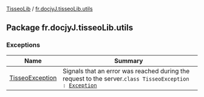 [TisseoLib](../index.md) / [fr.docjyJ.tisseoLib.utils](./index.md)

## Package fr.docjyJ.tisseoLib.utils

### Exceptions

| Name | Summary |
|---|---|
| [TisseoException](-tisseo-exception/index.md) | Signals that an error was reached during the request to the server.`class TisseoException : `[`Exception`](https://kotlinlang.org/api/latest/jvm/stdlib/kotlin/-exception/index.html) |
